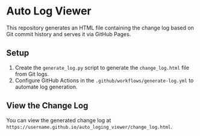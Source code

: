 # Auto Log Viewer

This repository generates an HTML file containing the change log based on Git commit history and serves it via GitHub Pages.

## Setup

1. Create the `generate_log.py` script to generate the `change_log.html` file from Git logs.
2. Configure GitHub Actions in the `.github/workflows/generate-log.yml` to automate log generation.

## View the Change Log

You can view the generated change log at `https://username.github.io/auto_loging_viewer/change_log.html`.
